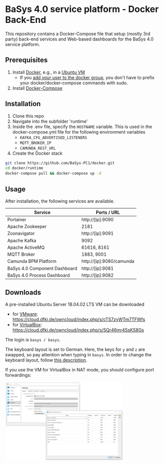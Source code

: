 # BaSys 4.0 service platform - Docker Back-End

This repository contains a Docker-Compose file that setup (mostly 3rd party) back-end services and Web-based dashboards for the BaSys 4.0 service platform.

## Prerequisites

 1) Install [Docker](https://docs.docker.com/install/), e.g., in a [Ubuntu VM](https://docs.docker.com/install/linux/docker-ce/ubuntu/)
    * If you [add your user to the docker group](https://docs.docker.com/install/linux/linux-postinstall/), you don't have to prefix your docker/docker-compose commands with sudo.
 2) Install [Docker-Compose](https://docs.docker.com/compose/install/)

## Installation

1) Clone this repo
2) Navigate into the subfolder 'runtime'
3) Inside the .env file, specify the `HOSTNAME` variable. This is used in the docker-compose.yml file for the following environment variables
   * `KAFKA_CFG_ADVERTISED_LISTENERS`
   * `MQTT_BROKER_IP`
   * `CAMUNDA_REST_URL`
4) Create the Docker stack

```bash
git clone https://github.com/BaSys-PC1/docker.git
cd docker/runtime
docker-compose pull && docker-compose up -d
```

## Usage

After installation, the following services are available.

| Service | Ports / URL |
| ------ | ------ |
| Portainer                   | http://[ip]:9090 |
| Apache Zookeeper            | 2181 | 
| Zoonavigator                | http://[ip]:9091 | 
| Apache Kafka                | 9092 | 
| Apache ActiveMQ             | 61616, 8161 | 
| MQTT Broker                 | 1883, 9001 | 
| Camunda BPM Platform        | http://[ip]:9080/camunda | 
| BaSys 4.0 Component Dashboard | http://[ip]:9081 |
| BaSys 4.0 Process Dashboard | http://[ip]:9082 |

## Downloads

A pre-installed Ubuntu Server 18.04.02 LTS VM can be downloaded
*  for [VMware](https://my.vmware.com/en/web/vmware/free#desktop_end_user_computing/vmware_workstation_player/15_0): https://cloud.dfki.de/owncloud/index.php/s/cTS7zyWTm7TFWfs
*  for [VirtualBox](https://www.virtualbox.org/wiki/Downloads): https://cloud.dfki.de/owncloud/index.php/s/SQr46mr4SsKS8Gs

The login is `basys / basys`.

The keyboard layout is set to German. Here, the keys for `y` and `z` are swapped, so pay attention when typing in `basys`. In order to change the keyboard layout, follow [this description](https://askubuntu.com/questions/342066/how-to-permanently-configure-keyboard).

If you use the VM for VirtualBox in NAT mode, you should configure port forwardings:

<img src='/docs/virtualbox-port-forwardings.png?raw=true' width='75%' height='75%'>

